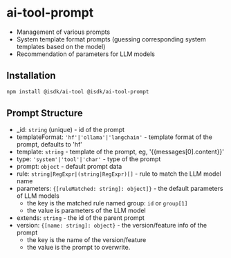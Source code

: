 # ai-tool-prompt

* Management of various prompts
* System template format prompts (guessing corresponding system templates based on the model)
* Recommendation of parameters for LLM models

## Installation

```bash
npm install @isdk/ai-tool @isdk/ai-tool-prompt
```

## Prompt Structure

* _id: `string` (unique) - id of the prompt
* templateFormat: `'hf'|'ollama'|'langchain'` - template format of the prompt, defaults to 'hf'
* template: `string` - template of the prompt, eg, '{{messages[0].content}}'
* type: `'system'|'tool'|'char'` - type of the prompt
* prompt: `object` - default prompt data
* rule: `string|RegExpr|(string|RegExpr)[]` - rule to match the LLM model name
* parameters: `{[ruleMatched: string]: object]}` - the default parameters of LLM models
  * the key is the matched rule named group: `id` or `group[1]`
  * the value is parameters of the LLM model
* extends: `string` - the id of the parent prompt
* version: `{[name: string]: object}` - the version/feature info of the prompt
  * the key is the name of the version/feature
  * the value is the prompt to overwrite.
